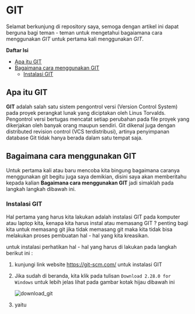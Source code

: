 # GIT
Selamat berkunjung di repository saya, semoga dengan artikel ini dapat berguna bagi teman - teman untuk mengetahui bagaiamana cara menggunakan *GIT* untuk pertama kali menggunakan *GIT*.

**Daftar Isi**
  * [Apa itu GIT](#Apa-itu-GIT)
  * [Bagaimana cara menggunakan GIT](#Bagaimana-cara-menggunakan-GIT)
     * [Instalasi GIT](#Instalasi-git)
     
## Apa itu GIT

  **GIT** adalah salah satu sistem pengontrol versi (Version Control System) pada proyek perangkat lunak yang diciptakan oleh Linus Torvalds. Pengontrol versi bertugas mencatat setiap perubahan pada file proyek yang dikerjakan oleh banyak orang maupun sendiri.
 Git dikenal juga dengan distributed revision control (VCS terdistribusi), artinya penyimpanan database Git tidak hanya berada dalam satu tempat saja.

## Bagaimana cara menggunakan GIT
Untuk pertama kali atau baru mencoba kita bingung bagaimana caranya menggunakan git begitu juga saya demikian, disini saya akan memberitahu kepada kalian **Bagaimana cara menggunakan GIT** jadi simaklah pada langkah langkah dibawah ini.

### Instalasi GIT
Hal pertama yang harus kita lakukan adalah instalasi GIT pada komputer atau laptop kita, kenapa kita harus instal atau memasang GIT ? penting bagi kita untuk memasang git jika tidak memasang git maka kita tidak bisa melakukan proses pembuatan hal - hal yang kita kreasikan. 

untuk instalasi perhatikan hal - hal yang harus di lakukan pada langkah berikut ini :

1. kunjungi link website https://git-scm.com/ untuk instalasi GIT
2. Jika sudah di beranda, kita klik pada tulisan ``Download 2.28.0 for Windows`` untuk lebih jelas lihat pada gambar kotak hijau dibawah ini

      ![download_git](https://user-images.githubusercontent.com/72792261/95863238-26a81980-0d8e-11eb-9b2b-47cc54bf3f82.png)

3. yaitu
